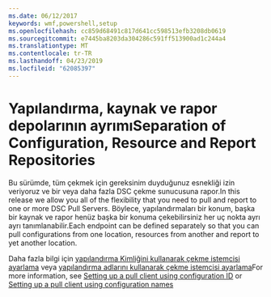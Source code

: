 ```yaml
---
ms.date: 06/12/2017
keywords: wmf,powershell,setup
ms.openlocfilehash: cc859d68491c817d641cc598513efb3208db0619
ms.sourcegitcommit: e7445ba8203da304286c591ff513900ad1c244a4
ms.translationtype: MT
ms.contentlocale: tr-TR
ms.lasthandoff: 04/23/2019
ms.locfileid: "62085397"
---
```

# <a name="separation-of-configuration-resource-and-report-repositories"></a><span data-ttu-id="1cc4e-102">Yapılandırma, kaynak ve rapor depolarının ayrımı</span><span class="sxs-lookup"><span data-stu-id="1cc4e-102">Separation of Configuration, Resource and Report Repositories</span></span>

<span data-ttu-id="1cc4e-103">Bu sürümde, tüm çekmek için gereksinim duyduğunuz esnekliği izin veriyoruz ve bir veya daha fazla DSC çekme sunucusuna rapor.</span><span class="sxs-lookup"><span data-stu-id="1cc4e-103">In this release we allow you all of the flexibility that you need to pull and report to one or more DSC Pull Servers.</span></span> <span data-ttu-id="1cc4e-104">Böylece, yapılandırmaları bir konum, başka bir kaynak ve rapor henüz başka bir konuma çekebilirsiniz her uç nokta ayrı ayrı tanımlanabilir.</span><span class="sxs-lookup"><span data-stu-id="1cc4e-104">Each endpoint can be defined separately so that you can pull configurations from one location, resources from another and report to yet another location.</span></span>

<span data-ttu-id="1cc4e-105">Daha fazla bilgi için [yapılandırma Kimliğini kullanarak çekme istemcisi ayarlama](https://msdn.microsoft.com/powershell/dsc/pullclientconfigid) veya [yapılandırma adlarını kullanarak çekme istemcisi ayarlama](https://msdn.microsoft.com/powershell/dsc/pullclientconfignames)</span><span class="sxs-lookup"><span data-stu-id="1cc4e-105">For more information, see [Setting up a pull client using configuration ID](https://msdn.microsoft.com/powershell/dsc/pullclientconfigid) or [Setting up a pull client using configuration names](https://msdn.microsoft.com/powershell/dsc/pullclientconfignames)</span></span>
